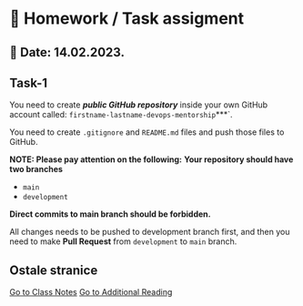 # 📝 Homework / Task assigment
## 📅 Date: 14.02.2023.

## Task-1
You need to create ***public GitHub repository*** inside your own GitHub account called: `firstname-lastname-devops-mentorship`***`. 

You need to create `.gitignore` and `README.md` files and push those files to GitHub.

**NOTE: Please pay attention on the following:**
**Your repository should have two branches**
- `main`
- `development`

**Direct commits to main branch should be forbidden.**

All changes needs to be pushed to development branch first, and then you need to make **Pull Request** from `development` to `main` branch.

## **Ostale stranice**  
[Go to Class Notes](/devops-mentorship-program/02-february/week-1-140223/00-class-notes.md)
[Go to Additional Reading](/devops-mentorship-program/02-february/week-1-140223/02-additional-reading.md)
